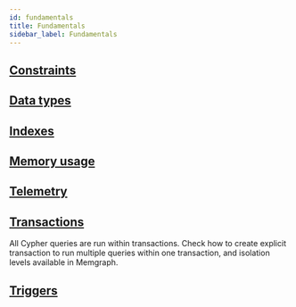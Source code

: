 ```yaml
---
id: fundamentals
title: Fundamentals
sidebar_label: Fundamentals
---
```


## [Constraints](/fundamentals/constraints.md)

## [Data types](/fundamentals/data-types.md)

## [Indexes](/fundamentals/indexes.md)

## [Memory usage](/fundamentals/memory-usage.md)

## [Telemetry](/fundamentals/telemetry.md)

## [Transactions](/fundamentals/transactions.md)

All Cypher queries are run within transactions. Check how to create explicit
transaction to run multiple queries within one transaction, and isolation levels
available in Memgraph.

## [Triggers](/fundamentals/triggers.md)
